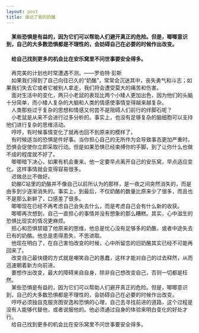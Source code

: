 ```yaml
---
layout: post
title: 谁动了我的奶酪
---         
```

#### &#8195;某些恐惧是有益的，因为它们可以帮助人们避开真正的危险。但是，唧唧意识到，自己的大多数恐惧都是不理性的，会妨碍自己在必要的时候作出改变。             
#### &#8195;给自己找到更多的机会比在安乐窝里不问世事要安全得多。               
<!-- more -->           
&#8195;再完美的计划也时常遭遇不测。——罗伯特·彭斯                     
&#8195;如果我们得到了自己向往已久的“奶酪”，常常会沉迷其中，丧失勇气和斗志；如果我们失去它或者它被别人拿走，我们将会遭受莫大的痛苦和伤害。               
&#8195;面对生活中的变化，两只小老鼠的表现比两个小矮人更加出色，因为他们的头脑十分简单，而小矮人复杂的大脑和人类的情感使事情变得越来越复杂。               
&#8195;人类那些过于复杂的思想和情感又何尝不是阻碍人们前行的绊脚石呢？                   
&#8195;小老鼠是从来不会进行过多分析的。事实上，也没有足够复杂的脑细胞可以支持他们进行复杂的思维活动。               
&#8195;哼哼，有时候事情变化了就再也回不到原来的模样了。               
&#8195;有时候适当的恐惧是件好事。当你担心自己的无所作为会导致事态更加严重时，恐惧会促使你立即采取行动。但是如果恐惧已经束缚你的手脚，到了让你什么也做不成的程度就不好了。               
&#8195;唧唧暗下决心，如果有机会重来，他一定要早点离开自己的安乐窝，早点适应变化。这样事情就会变得容易很多。               
&#8195;迟做总比不做好。               
&#8195;奶酪C站里的奶酪并不像自己以前所认为的那样，是一夜之间突然消失的，而是由多到少逐渐消失的。事实上，到最后，不仅奶酪的数量比原来少了很多，而且也不是那么新鲜了，口感差了很多。               
&#8195;唧唧现在已经不再考虑自己会失去什么，而是考虑自己会有什么新的收获。               
&#8195;唧唧再次想到，自己一直担心的事情并没有想象的那么糟糕。其实，心中滋生的恐惧比现实的情况更麻烦。               
&#8195;担心和恐惧禁锢了他原来的思维，他总是忧心没有足够多的奶酪，或者中途失去已有的奶酪。他总是患得患失，不思进取。               
&#8195;他现在明白了，在自己害怕改变的时候，心中所留恋的旧奶酪其实已经不可能再回来了。               
&#8195;改变自己最快捷的方式就是嘲笑自己的愚蠢，这样才能对自己的过去释然，从而迅速朝着新方向前进。               
&#8195;要想作出改变，最大的障碍来自自身，除非自己想改变自己，否则一切都是枉然。               
&#8195;某些恐惧是有益的，因为它们可以帮助人们避开真正的危险。但是，唧唧意识到，自己的大多数恐惧都是不理性的，会妨碍自己在必要的时候作出改变。               
&#8195;哼哼必须独自克服贪图安逸和恐惧的心理，自己去寻找前进的道路，这个过程是没有人能够代替他，或者说服他的。他必须通过自身的体验来明白变化的好处才行。               
&#8195;给自己找到更多的机会比在安乐窝里不问世事要安全得多。               
